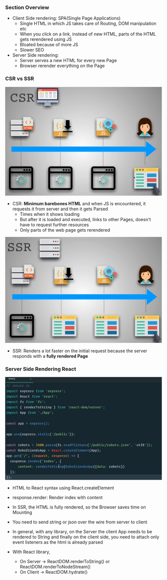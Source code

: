 ### Section Overview 

* Client Side rendering: SPA(Single Page Applications)
  * Single HTML in which JS takes care of Routing, DOM manipulation etc
  * When you click on a link, instead of new HTML, parts of the HTML gets rerendered using JS
  * Bloated because of more JS
  * Slower SEO
* Server Side rendering:
  * Server serves a new HTML for every new Page
  * Browser rerender everything on the Page

### CSR vs SSR

![csr](../img/csr.png)

* CSR: **Minimum barebones HTML** and when JS is encountered, it requests it from server and then it gets Parsed
  * Times when it shows loading
  * But after it is loaded and executed, links to other Pages, doesn't have to request further resources
  * Only parts of the web page gets rerendered

![ssr](../img/ssr.png)

* SSR: Renders a lot faster on the initial request because the server responds with a **fully rendered Page**

### Server Side Rendering React

![ssr_server](../img/ssr_server.png)
* HTML to React syntax using React.createElement
* response.render: Render index with content

* In SSR, the HTML is fully rendered, so the Browser saves time on Mounting
* You need to send string or json over the wire from server to client
* In general, with any library, on the Server the client App needs to be rendered to String and finally on the client side, you need to attach only event listeners as the html is already parsed
* With React library,
  * On Server -> ReactDOM.renderToString() or ReactDOM.renderToNodeStream()
  * On Client -> ReactDOM.hydrate()